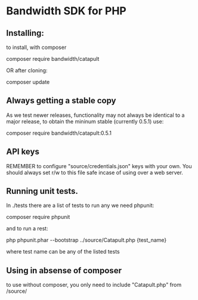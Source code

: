 Bandwidth SDK for PHP
=========================================================

Installing:
----------------------------------------------------------------

to install, with composer

composer require bandwidth/catapult

OR after cloning:

composer update


Always getting a stable copy
---------------------------------------------------------------

As we test newer releases, functionality may not always
be identical to a major release, to obtain the mininum stable (currently 0.5.1)
use:

composer require bandwidth/catapult:0.5.1



API keys
---------------------------------------------------------------


REMEMBER to configure "source/credentials.json" keys with your own.
You should always set r/w to this file safe incase of using over
a web server.


Running unit tests.
---------------------------------------------------------------

In ./tests there are a list of tests to run any
we need phpunit:

composer require phpunit

and to run a rest:

php phpunit.phar --bootstrap ../source/Catapult.php {test_name} 

where test name can be any of the listed tests


Using in absense of composer 
---------------------------------------------------------------

to use without composer, you only need
to include "Catapult.php" from /source/
	
